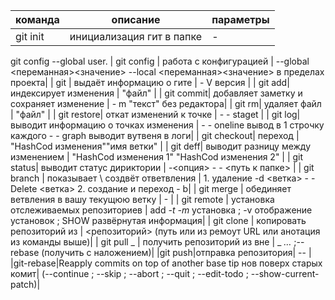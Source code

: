 | команда | описание | параметры |
| - | - | - |
| git init | инициализация гит в папке| - |
git config --global user.
| git config | работа с конфигурацией | --global <переманная><значение> --local <переманная><значение> в пределах проекта|
| git | выдаёт информацию о гите | - V версия |
| git add| индексирует изменения | "файл" |
| git commit| добавляет заметку и сохраняет изменение | - m "текст" без редактора|
| git rm| удаляет файл | "файл" |
| git restore| откат изменений к точке | - - staget |
| git log| выводит информацию о точках изменения | - - oneline вывод в 1 строчку каждого - - graph выводит вутвеня в логи|
| git checkout| переход | "HashCod изменения"\"имя ветки" |
| git deff| выводит разницу между изменением | "HashCod изменения 1" "HashCod изменения 2" |
| git status| выводит статус дириктории | -<опция> - - <путь к папке> |
| git branch | показывает \ создвёт ответвления | 1. удаление -d <ветка> - - Delete <ветка> 2. создание и переход - b|
| git merge | обединяет ветвления в вашу текущюю ветку | - |
| git remote | установка отслеживаемых репозиториев | add _-t <branch>_ _-m <master>_ <name> <URL> установка ; -v отображение установок ; SHOW развёрнутая информация|
| git clone | копировать репозиторий из | <репозиторий> (путь или из ремоут URL или анотация из команды выше)|
| git pull _ | получить репозиторий из вне | _<options>_ _<repository> _<refspec>…​_ ;--rebase (получить с наложением)|
|git push|отправка репозитория| --<options> <repository> |
|git-rebase|Reapply commits on top of another base tip нов поверх старых комит| (--continue ; --skip ; --abort ; --quit ; --edit-todo ; --show-current-patch)|